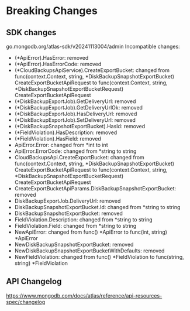 # Breaking Changes

## SDK changes

go.mongodb.org/atlas-sdk/v20241113004/admin
Incompatible changes:

- (\*ApiError).HasError: removed
- (\*ApiError).HasErrorCode: removed
- (*CloudBackupsApiService).CreateExportBucket: changed from func(context.Context, string, *DiskBackupSnapshotExportBucket) CreateExportBucketApiRequest to func(context.Context, string, \*DiskBackupSnapshotExportBucketRequest) CreateExportBucketApiRequest
- (\*DiskBackupExportJob).GetDeliveryUrl: removed
- (\*DiskBackupExportJob).GetDeliveryUrlOk: removed
- (\*DiskBackupExportJob).HasDeliveryUrl: removed
- (\*DiskBackupExportJob).SetDeliveryUrl: removed
- (\*DiskBackupSnapshotExportBucket).HasId: removed
- (\*FieldViolation).HasDescription: removed
- (\*FieldViolation).HasField: removed
- ApiError.Error: changed from \*int to int
- ApiError.ErrorCode: changed from \*string to string
- CloudBackupsApi.CreateExportBucket: changed from func(context.Context, string, *DiskBackupSnapshotExportBucket) CreateExportBucketApiRequest to func(context.Context, string, *DiskBackupSnapshotExportBucketRequest) CreateExportBucketApiRequest
- CreateExportBucketApiParams.DiskBackupSnapshotExportBucket: removed
- DiskBackupExportJob.DeliveryUrl: removed
- DiskBackupSnapshotExportBucket.Id: changed from \*string to string
- DiskBackupSnapshotExportBucket: removed
- FieldViolation.Description: changed from \*string to string
- FieldViolation.Field: changed from \*string to string
- NewApiError: changed from func() *ApiError to func(int, string) *ApiError
- NewDiskBackupSnapshotExportBucket: removed
- NewDiskBackupSnapshotExportBucketWithDefaults: removed
- NewFieldViolation: changed from func() *FieldViolation to func(string, string) *FieldViolation

## API Changelog

https://www.mongodb.com/docs/atlas/reference/api-resources-spec/changelog
